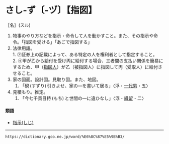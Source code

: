 # さし‐ず〔‐ヅ〕【指図】

［名］(スル)
1.  物事のやり方などを指示・命令して人を動かすこと。また、その指示や命令。「指図を受ける」「あごで指図する」
2.   法律用語。    
    1.  ㋐証券上の記載によって、ある特定の人を権利者として指定すること。        
    2.  ㋑甲が乙から給付を受け丙に給付する場合、三者間の支払い関係を簡易にするため、甲（[指図人](https://dictionary.goo.ne.jp/word/%E6%8C%87%E5%9B%B3%E4%BA%BA/#jn-87778)）が乙（被指図人）に指図して丙（受取人）に給付させること。
3. 家の図面。設計図。見取り図。また、地図。    
    1.  「硯 (すずり) 引きよせ、家の―を書いて居る」〈浮・[一代男](https://dictionary.goo.ne.jp/word/%E5%A5%BD%E8%89%B2%E4%B8%80%E4%BB%A3%E7%94%B7/#jn-73468)・五〉
4. 見積もり。推定。    
    1.  「今七千貫目持 (もち) と世間の―に違ひなし」〈浮・[織留](https://dictionary.goo.ne.jp/word/%E8%A5%BF%E9%B6%B4%E7%B9%94%E7%95%99/#jn-84647)・二〉
        

#### 類語

-   [指示(しじ)](https://dictionary.goo.ne.jp/word/%E6%8C%87%E7%A4%BA/#jn-96094)

---
`https://dictionary.goo.ne.jp/word/%E6%8C%87%E5%9B%B3/`